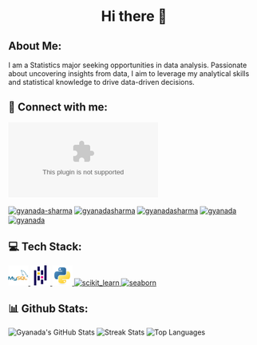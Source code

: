 # <center> Hi there 👋 </center>

## About Me:
I am a Statistics major seeking opportunities in data analysis. Passionate about uncovering insights from data, I aim to leverage my analytical skills and statistical knowledge to drive data-driven decisions.

## 🔗 Connect with me:
![:envelope:](mailto:gyanada.sharma.8@gmail.com)
<p align="left">
<a href="https://linkedin.com/in/gyanada-sharma" target="blank"><img align="center" src="https://raw.githubusercontent.com/rahuldkjain/github-profile-readme-generator/master/src/images/icons/Social/linked-in-alt.svg" alt="gyanada-sharma" height="30" width="40" /></a>
<a href="https://kaggle.com/gyanadasharma" target="blank"><img align="center" src="https://raw.githubusercontent.com/rahuldkjain/github-profile-readme-generator/master/src/images/icons/Social/kaggle.svg" alt="gyanadasharma" height="30" width="40" /></a>
<a href="https://www.behance.net/gyanadasharma" target="blank"><img align="center" src="https://raw.githubusercontent.com/rahuldkjain/github-profile-readme-generator/master/src/images/icons/Social/behance.svg" alt="gyanadasharma" height="30" width="40" /></a>
<a href="https://www.hackerrank.com/gyanada" target="blank"><img align="center" src="https://raw.githubusercontent.com/rahuldkjain/github-profile-readme-generator/master/src/images/icons/Social/hackerrank.svg" alt="gyanada" height="30" width="40" /></a>
<a href="https://www.leetcode.com/gyanada" target="blank"><img align="center" src="https://raw.githubusercontent.com/rahuldkjain/github-profile-readme-generator/master/src/images/icons/Social/leet-code.svg" alt="gyanada" height="30" width="40" /></a>
</p>


## 💻 Tech Stack:
<p align="left"> <a href="https://www.mysql.com/" target="_blank" rel="noreferrer"> <img src="https://raw.githubusercontent.com/devicons/devicon/master/icons/mysql/mysql-original-wordmark.svg" alt="mysql" width="40" height="40"/> </a> <a href="https://pandas.pydata.org/" target="_blank" rel="noreferrer"> <img src="https://raw.githubusercontent.com/devicons/devicon/2ae2a900d2f041da66e950e4d48052658d850630/icons/pandas/pandas-original.svg" alt="pandas" width="40" height="40"/> </a> <a href="https://www.python.org" target="_blank" rel="noreferrer"> <img src="https://raw.githubusercontent.com/devicons/devicon/master/icons/python/python-original.svg" alt="python" width="40" height="40"/> </a> <a href="https://scikit-learn.org/" target="_blank" rel="noreferrer"> <img src="https://upload.wikimedia.org/wikipedia/commons/0/05/Scikit_learn_logo_small.svg" alt="scikit_learn" width="40" height="40"/> </a> <a href="https://seaborn.pydata.org/" target="_blank" rel="noreferrer"> <img src="https://seaborn.pydata.org/_images/logo-mark-lightbg.svg" alt="seaborn" width="40" height="40"/> </a> </p>

## 📊 Github Stats:
![Gyanada's GitHub Stats](https://github-readme-stats.vercel.app/api?username=gyanshar&show_icons=true&theme=transparent) ![Streak Stats](https://github-readme-streak-stats.herokuapp.com/?user=gyanshar&theme=transparent)
![Top Languages](https://github-readme-stats.vercel.app/api/top-langs/?username=gyanshar&layout=compact&theme=transparent)

